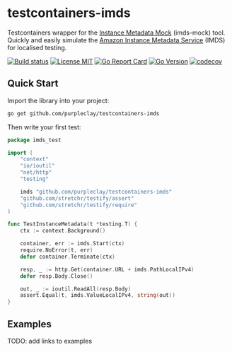 # testcontainers-imds

Testcontainers wrapper for the [Instance Metadata Mock](https://github.com/purpleclay/imds-mock) (imds-mock) tool. Quickly and easily simulate the [Amazon Instance Metadata Service](https://docs.aws.amazon.com/AWSEC2/latest/UserGuide/ec2-instance-metadata.html) (IMDS) for localised testing.

[![Build status](https://img.shields.io/github/workflow/status/purpleclay/testcontainers-imds/ci?style=flat-square&logo=go)](https://github.com/purpleclay/testcontainers-imds/actions?workflow=ci)
[![License MIT](https://img.shields.io/badge/license-MIT-blue.svg?style=flat-square)](/LICENSE)
[![Go Report Card](https://goreportcard.com/badge/github.com/purpleclay/testcontainers-imds?style=flat-square)](https://goreportcard.com/report/github.com/purpleclay/testcontainers-imds)
[![Go Version](https://img.shields.io/github/go-mod/go-version/purpleclay/testcontainers-imds.svg?style=flat-square)](go.mod)
[![codecov](https://codecov.io/gh/purpleclay/testcontainers-imds/branch/main/graph/badge.svg)](https://codecov.io/gh/purpleclay/testcontainers-imds)

## Quick Start

Import the library into your project:

```sh
go get github.com/purpleclay/testcontainers-imds
```

Then write your first test:

```go
package imds_test

import (
    "context"
    "io/ioutil"
    "net/http"
    "testing"

    imds "github.com/purpleclay/testcontainers-imds"
    "github.com/stretchr/testify/assert"
    "github.com/stretchr/testify/require"
)

func TestInstanceMetadata(t *testing.T) {
    ctx := context.Background()

    container, err := imds.Start(ctx)
    require.NoError(t, err)
    defer container.Terminate(ctx)

    resp, _ := http.Get(container.URL + imds.PathLocalIPv4)
    defer resp.Body.Close()

    out, _ := ioutil.ReadAll(resp.Body)
    assert.Equal(t, imds.ValueLocalIPv4, string(out))
}
```

## Examples

TODO: add links to examples
